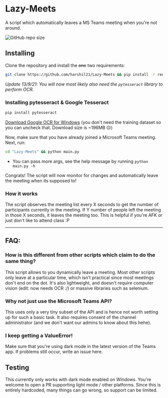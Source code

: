# Lazy-Meets
A script which automatically leaves a MS Teams meeting when you're not around.

![GitHub repo size](https://img.shields.io/github/repo-size/harshil21/Lazy-Meets)

## Installing

Clone the repository and install the ~~one~~ two requirements:
``` bash
git clone https://github.com/harshil21/Lazy-Meets && pip install -r requirements.txt
```

_Update 13/9/21: You will now most likely also need the `pytesseract` library to perform OCR._

### Installing pytesseract & Google Tesseract
``` bash
pip install pytesseract
```
[Download Google OCR for Windows](https://github.com/UB-Mannheim/tesseract/wiki#tesseract-installer-for-windows)
(you don't need the training dataset so you can uncheck that. Download size is ~196MB 😔)


Now, make sure that you have already joined a Microsoft Teams meeting. Next, run:

``` bash
cd "Lazy-Meets" && python main.py
```
- You can pass more args, see the help message by running `python main.py -h`

Congrats! The script will now monitor for changes and automatically leave the meeting when its supposed to!

### How it works

The script observes the meeting list every X seconds to get the number of participants currently in the meeting. If Y number of people left the meeting in those X seconds, it leaves the meeting too. This is helpful if you're AFK or just don't like to attend class :P

----
## FAQ:

### How is this different from other scripts which claim to do the same thing?

This script allows to you dynamically leave a meeting. Most other scripts only leave at a particular time, which isn't practical since most meetings don't end on the dot. It's also lightweight, and doesn't require computer vision (edit: now needs OCR :/) or massive libraries such as selenium.

### Why not just use the Microsoft Teams API?

This uses only a very tiny subset of the API and is hence not worth setting up for such a basic task. It also requires consent of the channel administrator (and we don't want our admins to know about this hehe).

### I keep getting a ValueError!

Make sure that you're using dark mode in the latest version of the Teams app. If problems still occur, write an issue here.


## Testing

This currently only works with dark mode enabled on *Windows*. You're welcome to open a PR supporting light mode / other platforms. Since this is entirely hardcoded, many things can go wrong, so support can be limited.
